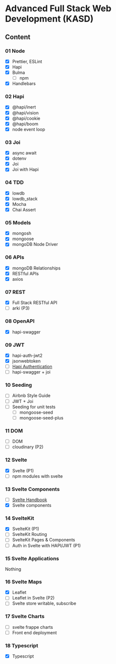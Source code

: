# Advanced Full Stack Web Development (KASD)

## Content

### 01 Node

- [x] Prettier, ESLint
- [x] Hapi
- [x] Bulma
  - [ ] npm
- [x] Handlebars

### 02 Hapi

- [x] @hapi/inert
- [x] @hapi/vision
- [x] @hapi/cookie
- [x] @hapi/boom
- [x] node event loop

### 03 Joi

- [x] async await
- [x] dotenv
- [x] Joi
- [x] Joi with Hapi

### 04 TDD

- [x] lowdb
- [x] lowdb_stack
- [x] Mocha
- [x] Chai Assert

### 05 Models

- [x] mongosh
- [x] mongoose
- [x] mongoDB Node Driver

### 06 APIs

- [x] mongoDB Relationships
- [x] RESTful APIs
- [x] axios

### 07 REST

- [x] Full Stack RESTful API
- [ ] arki (P3)

### 08 OpenAPI

- [x] hapi-swagger

### 09 JWT

- [x] hapi-auth-jwt2
- [x] jsonwebtoken
- [ ] [Hapi Authentication](https://hapi.dev/tutorials/auth)
- [ ] hapi-swagger + joi

### 10 Seeding

- [ ] Airbnb Style Guide
- [ ] JWT + Joi
- [ ] Seeding for unit tests
  - [ ] mongoose-seed
  - [ ] mongoose-seed-plus

### 11 DOM

- [ ] DOM
- [ ] cloudinary (P2)

### 12 Svelte

- [x] Svelte (P1)
- [ ] npm modules with svelte

### 13 Svelte Components

- [ ] [Svelte Handbook](https://flaviocopes.com/book/svelte/)
- [x] Svelte components

### 14 SvelteKit

- [x] SvelteKit (P1)
- [ ] SvelteKit Routing
- [ ] SvelteKit Pages & Components
- [ ] Auth in Svelte with HAPI/JWT (P1)

### 15 Svelte Applications

Nothing

### 16 Svelte Maps

- [x] Leaflet
- [ ] Leaflet in Svelte (P2)
- [ ] Svelte store writable, subscribe

### 17 Svelte Charts

- [ ] svelte frappe charts
- [ ] Front end deployment

### 18 Typescript

- [x] Typescript